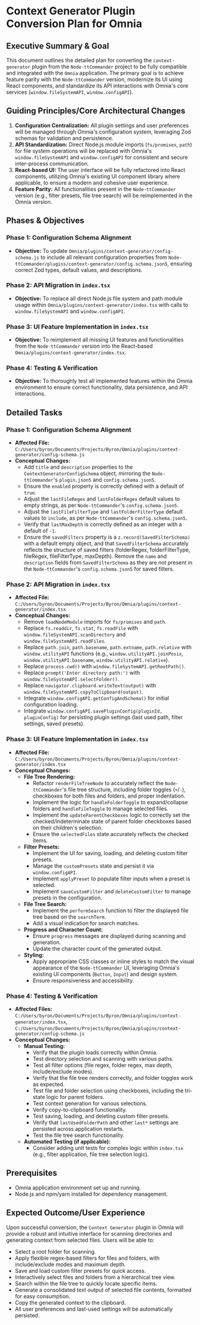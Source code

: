 # Context Generator Plugin Conversion Plan for Omnia

## Executive Summary & Goal

This document outlines the detailed plan for converting the `context-generator` plugin from the `Node-ttCommander` project to be fully compatible and integrated with the `Omnia` application. The primary goal is to achieve feature parity with the `Node-ttCommander` version, modernize its UI using React components, and standardize its API interactions with Omnia's core services (`window.fileSystemAPI`, `window.configAPI`).

## Guiding Principles/Core Architectural Changes

1.  **Configuration Centralization:** All plugin settings and user preferences will be managed through Omnia's configuration system, leveraging Zod schemas for validation and persistence.
2.  **API Standardization:** Direct Node.js module imports (`fs/promises`, `path`) for file system operations will be replaced with Omnia's `window.fileSystemAPI` and `window.configAPI` for consistent and secure inter-process communication.
3.  **React-based UI:** The user interface will be fully refactored into React components, utilizing Omnia's existing UI component library where applicable, to ensure a modern and cohesive user experience.
4.  **Feature Parity:** All functionalities present in the `Node-ttCommander` version (e.g., filter presets, file tree search) will be reimplemented in the Omnia version.

## Phases & Objectives

### Phase 1: Configuration Schema Alignment

*   **Objective:** To update `Omnia/plugins/context-generator/config-schema.js` to include all relevant configuration properties from `Node-ttCommander/plugins/context-generator/config.schema.json5`, ensuring correct Zod types, default values, and descriptions.

### Phase 2: API Migration in `index.tsx`

*   **Objective:** To replace all direct Node.js file system and path module usage within `Omnia/plugins/context-generator/index.tsx` with calls to `window.fileSystemAPI` and `window.configAPI`.

### Phase 3: UI Feature Implementation in `index.tsx`

*   **Objective:** To reimplement all missing UI features and functionalities from the `Node-ttCommander` version into the React-based `Omnia/plugins/context-generator/index.tsx`.

### Phase 4: Testing & Verification

*   **Objective:** To thoroughly test all implemented features within the Omnia environment to ensure correct functionality, data persistence, and API interactions.

## Detailed Tasks

### Phase 1: Configuration Schema Alignment

*   **Affected File:** `C:/Users/byron/Documents/Projects/Byron/Omnia/plugins/context-generator/config-schema.js`
*   **Conceptual Changes:**
    *   Add `title` and `description` properties to the `ContextGeneratorConfigSchema` object, mirroring the `Node-ttCommander`'s `plugin.json5` and `config.schema.json5`.
    *   Ensure the `enabled` property is correctly defined with a default of `true`.
    *   Adjust the `lastFileRegex` and `lastFolderRegex` default values to empty strings, as per `Node-ttCommander`'s `config.schema.json5`.
    *   Adjust the `lastFileFilterType` and `lastFolderFilterType` default values to `include`, as per `Node-ttCommander`'s `config.schema.json5`.
    *   Verify that `lastMaxDepth` is correctly defined as an integer with a default of `-1`.
    *   Ensure the `savedFilters` property is a `z.record(SavedFilterSchema)` with a default empty object, and that `SavedFilterSchema` accurately reflects the structure of saved filters (folderRegex, folderFilterType, fileRegex, fileFilterType, maxDepth). Remove the `name` and `description` fields from `SavedFilterSchema` as they are not present in the `Node-ttCommander`'s `config.schema.json5` for saved filters.

### Phase 2: API Migration in `index.tsx`

*   **Affected File:** `C:/Users/byron/Documents/Projects/Byron/Omnia/plugins/context-generator/index.tsx`
*   **Conceptual Changes:**
    *   Remove `loadNodeModule` imports for `fs/promises` and `path`.
    *   Replace `fs.readdir`, `fs.stat`, `fs.readFile` with `window.fileSystemAPI.scanDirectory` and `window.fileSystemAPI.readFiles`.
    *   Replace `path.join`, `path.basename`, `path.extname`, `path.relative` with `window.utilityAPI` functions (e.g., `window.utilityAPI.joinPosix`, `window.utilityAPI.basename`, `window.utilityAPI.relative`).
    *   Replace `process.cwd()` with `window.fileSystemAPI.getRootPath()`.
    *   Replace `prompt('Enter directory path:')` with `window.fileSystemAPI.selectFolder()`.
    *   Replace `navigator.clipboard.writeText(output)` with `window.fileSystemAPI.copyToClipboard(output)`.
    *   Integrate `window.configAPI.getConfigAndSchema()` for initial configuration loading.
    *   Integrate `window.configAPI.savePluginConfig(pluginId, pluginConfig)` for persisting plugin settings (last used path, filter settings, saved presets).

### Phase 3: UI Feature Implementation in `index.tsx`

*   **Affected File:** `C:/Users/byron/Documents/Projects/Byron/Omnia/plugins/context-generator/index.tsx`
*   **Conceptual Changes:**
    *   **File Tree Rendering:**
        *   Refactor `renderFileTreeNode` to accurately reflect the `Node-ttCommander`'s file tree structure, including folder toggles (`+`/`-`), checkboxes for both files and folders, and proper indentation.
        *   Implement the logic for `handleFolderToggle` to expand/collapse folders and `handleFileToggle` to manage selected files.
        *   Implement the `updateParentCheckboxes` logic to correctly set the checked/indeterminate state of parent folder checkboxes based on their children's selection.
        *   Ensure the `selectedFiles` state accurately reflects the checked items.
    *   **Filter Presets:**
        *   Implement the UI for saving, loading, and deleting custom filter presets.
        *   Manage the `customPresets` state and persist it via `window.configAPI`.
        *   Implement `applyPreset` to populate filter inputs when a preset is selected.
        *   Implement `saveCustomFilter` and `deleteCustomFilter` to manage presets in the configuration.
    *   **File Tree Search:**
        *   Implement the `performSearch` function to filter the displayed file tree based on the `searchTerm`.
        *   Add a visual indication for search matches.
    *   **Progress and Character Count:**
        *   Ensure `progress` messages are displayed during scanning and generation.
        *   Update the character count of the generated output.
    *   **Styling:**
        *   Apply appropriate CSS classes or inline styles to match the visual appearance of the `Node-ttCommander` UI, leveraging Omnia's existing UI components (`Button`, `Input`) and design system.
        *   Ensure responsiveness and accessibility.

### Phase 4: Testing & Verification

*   **Affected Files:** `C:/Users/byron/Documents/Projects/Byron/Omnia/plugins/context-generator/index.tsx`, `C:/Users/byron/Documents/Projects/Byron/Omnia/plugins/context-generator/config-schema.js`
*   **Conceptual Changes:**
    *   **Manual Testing:**
        *   Verify that the plugin loads correctly within Omnia.
        *   Test directory selection and scanning with various paths.
        *   Test all filter options (file regex, folder regex, max depth, include/exclude modes).
        *   Verify that the file tree renders correctly, and folder toggles work as expected.
        *   Test file and folder selection using checkboxes, including the tri-state logic for parent folders.
        *   Test context generation for various selections.
        *   Verify copy-to-clipboard functionality.
        *   Test saving, loading, and deleting custom filter presets.
        *   Verify that `lastUsedFolderPath` and other `last*` settings are persisted across application restarts.
        *   Test the file tree search functionality.
    *   **Automated Testing (if applicable):**
        *   Consider adding unit tests for complex logic within `index.tsx` (e.g., filter application, file tree selection logic).

## Prerequisites

*   Omnia application environment set up and running.
*   Node.js and npm/yarn installed for dependency management.

## Expected Outcome/User Experience

Upon successful conversion, the `Context Generator` plugin in Omnia will provide a robust and intuitive interface for scanning directories and generating context from selected files. Users will be able to:

*   Select a root folder for scanning.
*   Apply flexible regex-based filters for files and folders, with include/exclude modes and maximum depth.
*   Save and load custom filter presets for quick access.
*   Interactively select files and folders from a hierarchical tree view.
*   Search within the file tree to quickly locate specific items.
*   Generate a consolidated text output of selected file contents, formatted for easy consumption.
*   Copy the generated context to the clipboard.
*   All user preferences and last-used settings will be automatically persisted.
